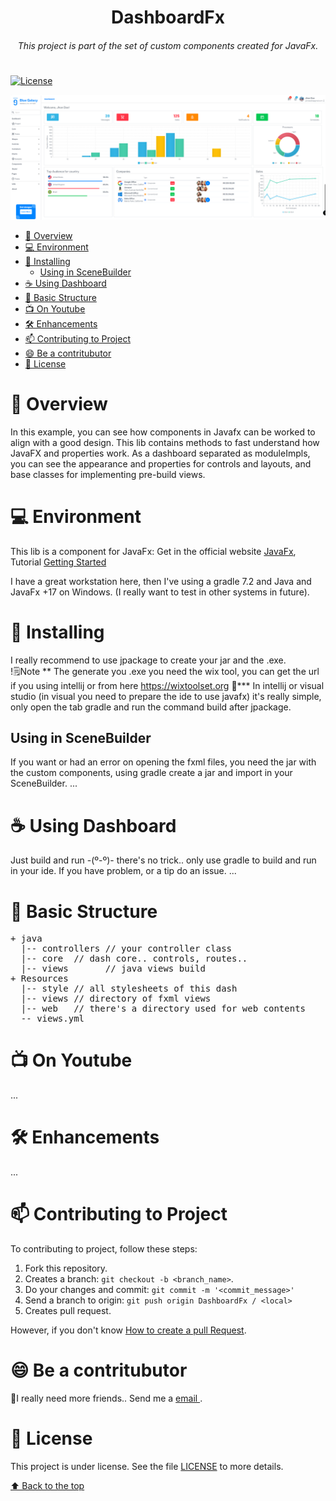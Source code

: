 <h1 align="center">DashboardFx</h1>
<h6 align="center"> This project is part of the set of custom components created for JavaFx. </h6>
<h1></h1>


[//]: # ([![News]&#40;https://img.shields.io/badge/News-1-brightgreen.svg?style=for-the-badge&#41;]&#40;http://gleidson28.blogspot.com&#41;)
[//]: # (![Version]&#40;https://img.shields.io/badge/Version-0.3.22-green.svg?style=for-the-badge&#41;)
[//]: # ([![Release]&#40;https://img.shields.io/badge/Release-v2.2.25-green.svg?style=for-the-badge&#41;]&#40;https://github.com/gleidsonmt/GNDecorator/releases/tag/2.1.25&#41;)

[//]: # (![Build]&#40;https://img.shields.io/badge/Build-2.2.24+258-gold.svg?style=for-the-badge&#41;)
[![License](https://img.shields.io/github/license/Gleidson28/GNDecorator.svg?style=for-the-badge)](https://github.com/gleidsonmt/GNDecorator/blob/master/LICENSE)


<p align="center">
  <img src="./screen.png"  />
</p>

<!-- TOC -->
* [📑 Overview](#-overview)
* [💻 Environment](#-environment)
* [🚀 Installing](#-installing)
    * [Using in SceneBuilder](#using-in-scenebuilder)
* [☕ Using Dashboard](#-using-dashboard-)
* [🧬  Basic Structure](#-basic-structure)
* [📺 On Youtube](#-on-youtube)
* [🛠 Enhancements](#-enhancements)
* [📫 Contributing to Project](#-contributing-to-project)
* [😄 Be a contritubutor<br>](#-be-a-contritubutorbr)
* [📝 License](#-license)
<!-- TOC -->

# 📑 Overview

In this example, you can see how components in Javafx can be worked to align with a good design. This lib contains methods to fast understand how JavaFX and properties work. As a dashboard separated as moduleImpls, you can see the appearance and properties for controls and layouts, and base classes for implementing pre-build views.


# 💻 Environment

This lib is a component for JavaFx:   Get in the official website [JavaFx](https://openjfx.io/), Tutorial [Getting Started](https://openjfx.io/openjfx-docs/)

I have a great workstation here, then I've using a gradle 7.2 and Java and JavaFx +17 on Windows. (I really want to test in other systems in future).

# 🚀 Installing
I really recommend to use jpackage to create your jar and the .exe. <br>
!🗒️Note ** The generate you .exe you need the wix tool, you can get the url if you using intellij or from here  https://wixtoolset.org 🥸***
In intellij or visual studio (in visual you need to prepare the  ide to use javafx) it's really simple, only open the tab gradle and run the command build after jpackage.

## Using in SceneBuilder
If you want or had an error on opening the fxml files, you need the jar with the custom components,
using gradle create a jar and import in your SceneBuilder.
...
# ☕ Using Dashboard
Just build and run -(º-º)- there's no trick.. only use gradle to build and run in your ide.
If you have problem, or a tip do an issue.
...
# 🧬  Basic Structure
<pre>
+ java
  |-- controllers // your controller class
  |-- core	// dash core.. controls, routes..
  |-- views       // java views build
+ Resources
  |-- style // all stylesheets of this dash
  |-- views // directory of fxml views
  |-- web   // there's a directory used for web contents
  -- views.yml
</pre>

# 📺 On Youtube
...
# 🛠 Enhancements
...

# 📫 Contributing to Project
<!---Se o seu README for longo ou se você tiver algum processo ou etapas específicas que deseja que os contribuidores sigam, considere a criação de um arquivo CONTRIBUTING.md separado--->
To contributing to project, follow these steps:

1. Fork this repository.
2. Creates a branch: `git checkout -b <branch_name>`.
3. Do your changes and commit: `git commit -m '<commit_message>'`
4. Send a branch to origin: `git push origin DashboardFx / <local>`
5. Creates pull request.

However, if you don't know [How to create a pull Request](https://help.github.com/en/github/collaborating-with-issues-and-pull-requests/creating-a-pull-request).

# 😄 Be a contritubutor<br>

🤖I really need more friends.. Send me a  <a href='mailto:gleidisonmt@gmail.com?subject=Hi, I see you need my help!.. I am here.'> email <a/>.

# 📝 License

This project is under license. See the file [LICENSE](LICENSE) to more details.

[⬆ Back to the top](#DashboardFx)<br>
